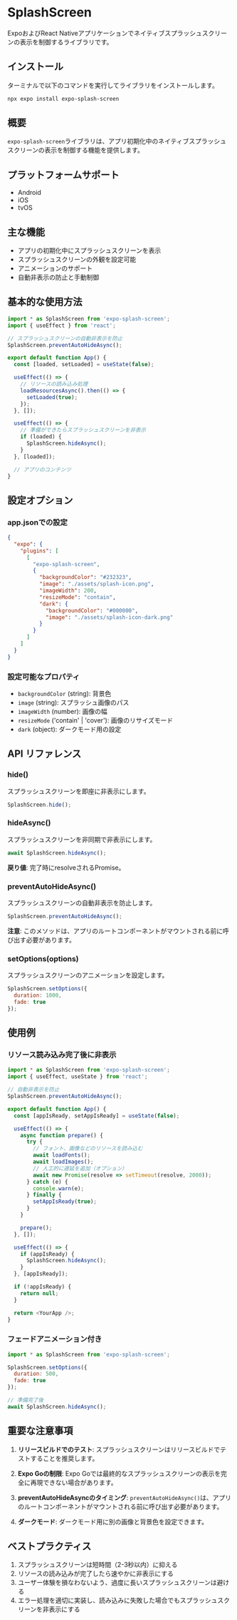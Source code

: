 # SplashScreen

ExpoおよびReact Nativeアプリケーションでネイティブスプラッシュスクリーンの表示を制御するライブラリです。

## インストール

ターミナルで以下のコマンドを実行してライブラリをインストールします。

```bash
npx expo install expo-splash-screen
```

## 概要

`expo-splash-screen`ライブラリは、アプリ初期化中のネイティブスプラッシュスクリーンの表示を制御する機能を提供します。

## プラットフォームサポート

- Android
- iOS
- tvOS

## 主な機能

- アプリの初期化中にスプラッシュスクリーンを表示
- スプラッシュスクリーンの外観を設定可能
- アニメーションのサポート
- 自動非表示の防止と手動制御

## 基本的な使用方法

```typescript
import * as SplashScreen from 'expo-splash-screen';
import { useEffect } from 'react';

// スプラッシュスクリーンの自動非表示を防止
SplashScreen.preventAutoHideAsync();

export default function App() {
  const [loaded, setLoaded] = useState(false);

  useEffect(() => {
    // リソースの読み込み処理
    loadResourcesAsync().then(() => {
      setLoaded(true);
    });
  }, []);

  useEffect(() => {
    // 準備ができたらスプラッシュスクリーンを非表示
    if (loaded) {
      SplashScreen.hideAsync();
    }
  }, [loaded]);

  // アプリのコンテンツ
}
```

## 設定オプション

### app.jsonでの設定

```json
{
  "expo": {
    "plugins": [
      [
        "expo-splash-screen",
        {
          "backgroundColor": "#232323",
          "image": "./assets/splash-icon.png",
          "imageWidth": 200,
          "resizeMode": "contain",
          "dark": {
            "backgroundColor": "#000000",
            "image": "./assets/splash-icon-dark.png"
          }
        }
      ]
    ]
  }
}
```

### 設定可能なプロパティ

- `backgroundColor` (string): 背景色
- `image` (string): スプラッシュ画像のパス
- `imageWidth` (number): 画像の幅
- `resizeMode` ('contain' | 'cover'): 画像のリサイズモード
- `dark` (object): ダークモード用の設定

## API リファレンス

### hide()

スプラッシュスクリーンを即座に非表示にします。

```javascript
SplashScreen.hide();
```

### hideAsync()

スプラッシュスクリーンを非同期で非表示にします。

```javascript
await SplashScreen.hideAsync();
```

**戻り値**: 完了時にresolveされるPromise。

### preventAutoHideAsync()

スプラッシュスクリーンの自動非表示を防止します。

```javascript
SplashScreen.preventAutoHideAsync();
```

**注意**: このメソッドは、アプリのルートコンポーネントがマウントされる前に呼び出す必要があります。

### setOptions(options)

スプラッシュスクリーンのアニメーションを設定します。

```javascript
SplashScreen.setOptions({
  duration: 1000,
  fade: true
});
```

## 使用例

### リソース読み込み完了後に非表示

```typescript
import * as SplashScreen from 'expo-splash-screen';
import { useEffect, useState } from 'react';

// 自動非表示を防止
SplashScreen.preventAutoHideAsync();

export default function App() {
  const [appIsReady, setAppIsReady] = useState(false);

  useEffect(() => {
    async function prepare() {
      try {
        // フォント、画像などのリソースを読み込む
        await loadFonts();
        await loadImages();
        // 人工的に遅延を追加（オプション）
        await new Promise(resolve => setTimeout(resolve, 2000));
      } catch (e) {
        console.warn(e);
      } finally {
        setAppIsReady(true);
      }
    }

    prepare();
  }, []);

  useEffect(() => {
    if (appIsReady) {
      SplashScreen.hideAsync();
    }
  }, [appIsReady]);

  if (!appIsReady) {
    return null;
  }

  return <YourApp />;
}
```

### フェードアニメーション付き

```javascript
import * as SplashScreen from 'expo-splash-screen';

SplashScreen.setOptions({
  duration: 500,
  fade: true
});

// 準備完了後
await SplashScreen.hideAsync();
```

## 重要な注意事項

1. **リリースビルドでのテスト**: スプラッシュスクリーンはリリースビルドでテストすることを推奨します。

2. **Expo Goの制限**: Expo Goでは最終的なスプラッシュスクリーンの表示を完全に再現できない場合があります。

3. **preventAutoHideAsyncのタイミング**: `preventAutoHideAsync()`は、アプリのルートコンポーネントがマウントされる前に呼び出す必要があります。

4. **ダークモード**: ダークモード用に別の画像と背景色を設定できます。

## ベストプラクティス

1. スプラッシュスクリーンは短時間（2-3秒以内）に抑える
2. リソースの読み込みが完了したら速やかに非表示にする
3. ユーザー体験を損なわないよう、過度に長いスプラッシュスクリーンは避ける
4. エラー処理を適切に実装し、読み込みに失敗した場合でもスプラッシュスクリーンを非表示にする
